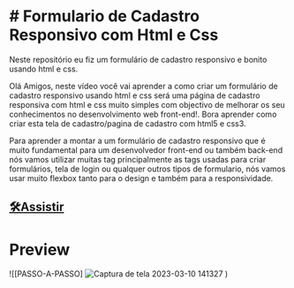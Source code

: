<H1> # Formulario de Cadastro Responsivo com Html e Css</h1>
Neste repositório eu fiz um formulário de cadastro responsivo e bonito usando html e css.

Olá Amigos, neste vídeo você vai aprender a como criar um formulário de cadastro responsivo usando html e css será uma página de cadastro responsiva com html e css muito simples com objectivo de melhorar os seu conhecimentos no desenvolvimento web front-end!. Bora aprender como criar esta tela de cadastro/pagina de cadastro com html5 e css3.

Para aprender a montar a um formulário de cadastro responsivo que é muito fundamental para um desenvolvedor front-end ou também back-end nós vamos utilizar muitas tag principalmente as tags usadas para criar formulários, tela de login ou qualquer outros tipos de formulario, nós vamos usar muito flexbox tanto para o design e também para a responsividade.

## [🛠Assistir](https://www.youtube.com/watch?v=zWw0npNDkVM)

# Preview
![[PASSO-A-PASSO]
![Captura de tela 2023-03-10 141327](https://user-images.githubusercontent.com/106184297/224381896-19db7372-db11-4ed6-95bb-40e54d06ca5b.png)
)
